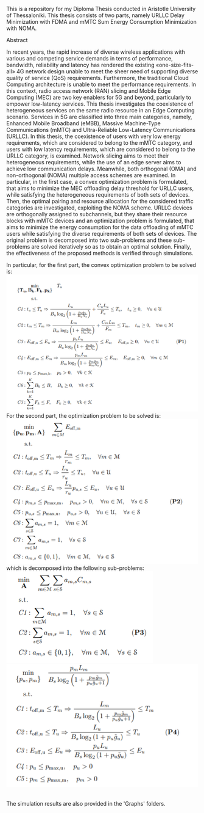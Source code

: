 This is a repository for my Diploma Thesis conducted in Aristotle University of Thessaloniki.
This thesis consists of two parts, namely URLLC Delay Minimization with FDMA and mMTC Sum Energy 
Consumption Minimization with NOMA.

Abstract

In recent years, the rapid increase of diverse wireless applications with various and competing service demands in terms of performance, bandwidth, reliability and latency has rendered the
existing «one-size-fits-all» 4G network design unable to meet the sheer need of supporting diverse quality of service (QoS) requirements. Furthermore, the traditional Cloud Computing architecture is unable to meet the performance requirements. In this context, radio access network
(RAN) slicing and Mobile Edge Computing (MEC) are two key enablers for 5G and beyond, particularly to empower low-latency services. This thesis investigates the coexistence of heterogeneous services on the same radio resource in an Edge Computing scenario. Services in 5G
are classified into three main categories, namely, Enhanced Mobile Broadband (eMBB), Massive Machine-Type Communications (mMTC) and Ultra-Reliable Low-Latency Communications
(URLLC). In this thesis, the coexistence of users with very low energy requirements, which are considered to belong to the mMTC category, and users with low latency requirements, which are
considered to belong to the URLLC category, is examined. Network slicing aims to meet their heterogeneous requirements, while the use of an edge server aims to achieve low communication delays. Meanwhile, both orthogonal (OMA) and non-orthogonal (NOMA) multiple access
schemes are examined. In particular, in the first case, a convex optimization problem is formulated, that aims to minimize the MEC offloading delay threshold for URLLC users, while
satisfying the heterogeneous requirements of both sets of devices. Then, the optimal pairing and resource allocation for the considered traffic categories are investigated, exploiting the NOMA
scheme. URLLC devices are orthogonally assigned to subchannels, but they share their resource blocks with mMTC devices and an optimization problem is formulated, that aims to minimize
the energy consumption for the data offloading of mMTC users while satisfying the diverse requirements of both sets of devices. The original problem is decomposed into two sub-problems
and these sub-problems are solved iteratively so as to obtain an optimal solution. Finally, the effectiveness of the proposed methods is verified through simulations.

In particular, for the first part, the convex optimization problem to be solved is:
<br />
![ScreenShot](https://github.com/VasilikiZarkadoula/Diploma_Thesis-Network_Slicing_in_MEC_systems/blob/main/P1.PNG)
<br />
For the second part, the optimization problem to be solved is:
<br />
![ScreenShot](https://github.com/VasilikiZarkadoula/Diploma_Thesis-Network_Slicing_in_MEC_systems/blob/main/P2.PNG)
<br />
which is decomposed into the following sub-problems:
<br />
![ScreenShot](https://github.com/VasilikiZarkadoula/Diploma_Thesis-Network_Slicing_in_MEC_systems/blob/main/P3.PNG)
![ScreenShot](https://github.com/VasilikiZarkadoula/Diploma_Thesis-Network_Slicing_in_MEC_systems/blob/main/P4.PNG)
<br />

<br />
The simulation results are also provided in the 'Graphs' folders.

